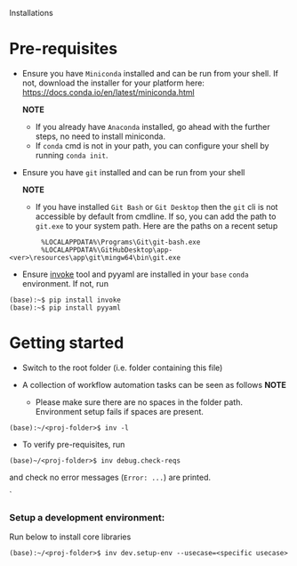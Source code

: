 Installations

# Pre-requisites

* Ensure you have `Miniconda` installed and can be run from your shell. If not, download the installer for your platform here: https://docs.conda.io/en/latest/miniconda.html

     **NOTE**

     * If you already have `Anaconda` installed, go ahead with the further steps, no need to install miniconda.
     * If `conda` cmd is not in your path, you can configure your shell by running `conda init`.

* Ensure you have `git` installed and can be run from your shell

     **NOTE**

     * If you have installed `Git Bash` or `Git Desktop` then the `git` cli is not accessible by default from cmdline.
       If so, you can add the path to `git.exe` to your system path. Here are the paths on a recent setup

```
        %LOCALAPPDATA%\Programs\Git\git-bash.exe
        %LOCALAPPDATA%\GitHubDesktop\app-<ver>\resources\app\git\mingw64\bin\git.exe
```

* Ensure [invoke](http://www.pyinvoke.org/index.html) tool and pyyaml are installed in your `base` `conda` environment. If not, run

```
(base):~$ pip install invoke
(base):~$ pip install pyyaml
```

# Getting started

* Switch to the root folder (i.e. folder containing this file)
* A collection of workflow automation tasks can be seen as follows
    **NOTE**

     * Please make sure there are no spaces in the folder path. Environment setup fails if spaces are present.

```
(base):~/<proj-folder>$ inv -l
```

* To verify pre-requisites, run

```
(base)~/<proj-folder>$ inv debug.check-reqs
```

and check no error messages (`Error: ...`) are printed.


`

### Setup a development environment:

Run below to install core libraries
```
(base):~/<proj-folder>$ inv dev.setup-env --usecase=<specific usecase>
```

